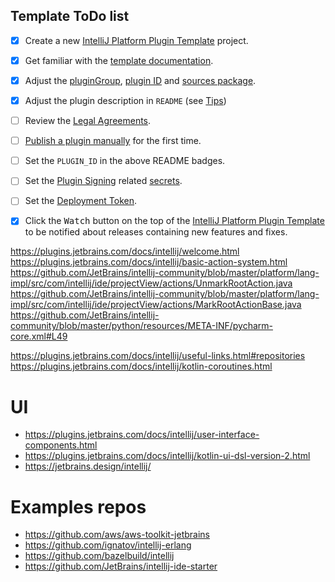 ## Template ToDo list
- [x] Create a new [IntelliJ Platform Plugin Template][template] project.
- [x] Get familiar with the [template documentation][template].
- [x] Adjust the [pluginGroup](./gradle.properties), [plugin ID](./src/main/resources/META-INF/plugin.xml) and [sources package](./src/main/kotlin).
- [x] Adjust the plugin description in `README` (see [Tips][docs:plugin-description])
- [ ] Review the [Legal Agreements](https://plugins.jetbrains.com/docs/marketplace/legal-agreements.html?from=IJPluginTemplate).
- [ ] [Publish a plugin manually](https://plugins.jetbrains.com/docs/intellij/publishing-plugin.html?from=IJPluginTemplate) for the first time.
- [ ] Set the `PLUGIN_ID` in the above README badges.
- [ ] Set the [Plugin Signing](https://plugins.jetbrains.com/docs/intellij/plugin-signing.html?from=IJPluginTemplate) related [secrets](https://github.com/JetBrains/intellij-platform-plugin-template#environment-variables).
- [ ] Set the [Deployment Token](https://plugins.jetbrains.com/docs/marketplace/plugin-upload.html?from=IJPluginTemplate).
- [x] Click the <kbd>Watch</kbd> button on the top of the [IntelliJ Platform Plugin Template][template] to be notified about releases containing new features and fixes.


https://plugins.jetbrains.com/docs/intellij/welcome.html
https://plugins.jetbrains.com/docs/intellij/basic-action-system.html
https://github.com/JetBrains/intellij-community/blob/master/platform/lang-impl/src/com/intellij/ide/projectView/actions/UnmarkRootAction.java
https://github.com/JetBrains/intellij-community/blob/master/platform/lang-impl/src/com/intellij/ide/projectView/actions/MarkRootActionBase.java
https://github.com/JetBrains/intellij-community/blob/master/python/resources/META-INF/pycharm-core.xml#L49

https://plugins.jetbrains.com/docs/intellij/useful-links.html#repositories
https://plugins.jetbrains.com/docs/intellij/kotlin-coroutines.html

# UI
* https://plugins.jetbrains.com/docs/intellij/user-interface-components.html
* https://plugins.jetbrains.com/docs/intellij/kotlin-ui-dsl-version-2.html
* https://jetbrains.design/intellij/

# Examples repos
* https://github.com/aws/aws-toolkit-jetbrains
* https://github.com/ignatov/intellij-erlang
* https://github.com/bazelbuild/intellij
* https://github.com/JetBrains/intellij-ide-starter

[template]: https://github.com/JetBrains/intellij-platform-plugin-template
[docs:plugin-description]: https://plugins.jetbrains.com/docs/intellij/plugin-user-experience.html#plugin-description-and-presentation
